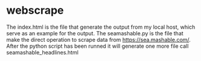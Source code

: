 # webscrape

The index.html is the file that generate the output from my local host, which serve as an example for the output. 
The seamashable.py is the file that make the direct operation to scrape data from https://sea.mashable.com/.
After the python script has been runned it will generate one more file call seamashable_headlines.html
